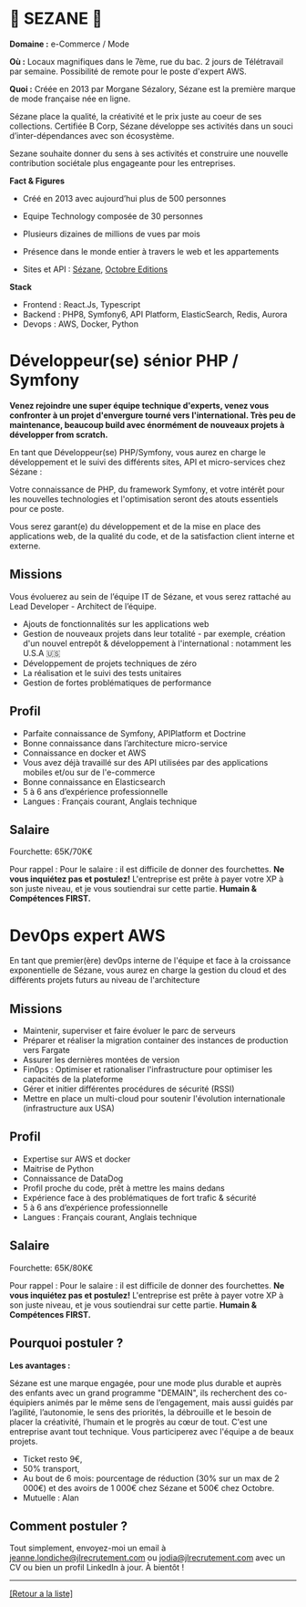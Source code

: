 # 👚 SEZANE 👚

**Domaine :** e-Commerce / Mode

**Où :** Locaux magnifiques dans le 7ème, rue du bac. 2 jours de Télétravail par semaine. Possibilité de remote pour le poste d'expert AWS.

**Quoi :** Créée en 2013 par Morgane Sézalory, Sézane est la première marque de mode française née en ligne.

Sézane place la qualité, la créativité et le prix juste au coeur de ses collections. Certifiée B Corp, Sézane développe ses activités dans un souci d’inter-dépendances avec son écosystème. 

Sezane souhaite donner du sens à ses activités et construire une nouvelle contribution sociétale plus engageante pour les entreprises.  

**Fact & Figures**

* Créé en 2013 avec aujourd’hui plus de 500 personnes
* Equipe Technology composée de 30 personnes
* Plusieurs dizaines de millions de vues par mois
* Présence dans le monde entier à travers le web et les appartements

* Sites et API : <a href="https://www.sezane.com/fr">Sézane</a>, <a href="https://www.octobre-editions.com/fr">Octobre Editions</a>

**Stack**

* Frontend : React.Js, Typescript
* Backend : PHP8, Symfony6, API Platform, ElasticSearch, Redis, Aurora
* Devops : AWS, Docker, Python


# Développeur(se) sénior PHP / Symfony 

**Venez rejoindre une super équipe technique d'experts, venez vous confronter à un projet d'envergure tourné vers l'international. Très peu de maintenance, beaucoup build avec énormément de nouveaux projets à développer from scratch.** 

En tant que Développeur(se) PHP/Symfony, vous aurez en charge le développement et le suivi des différents sites, API et micro-services chez Sézane :

Votre connaissance de PHP, du framework Symfony, et votre intérêt pour les nouvelles technologies et l'optimisation seront des atouts essentiels pour ce poste.

Vous serez garant(e) du développement et de la mise en place des applications web, de la qualité du code, et de la satisfaction client interne et externe.

## Missions

Vous évoluerez au sein de l’équipe IT de Sézane, et vous serez rattaché au Lead Developer - Architect de l’équipe.

* Ajouts de fonctionnalités sur les applications web
* Gestion de nouveaux projets dans leur totalité - par exemple, création d'un nouvel entrepôt & développement à l'international : notamment les U.S.A 🇺🇸
* Développement de projets techniques de zéro 
* La réalisation et le suivi des tests unitaires
* Gestion de fortes problématiques de performance

## Profil

* Parfaite connaissance de Symfony, APIPlatform et Doctrine
* Bonne connaissance dans l’architecture micro-service
* Connaissance en docker et AWS
* Vous avez déjà travaillé sur des API utilisées par des applications mobiles et/ou sur de l'e-commerce
* Bonne connaissance en Elasticsearch
* 5 à 6 ans d’expérience professionnelle
* Langues : Français courant, Anglais technique

## Salaire 

Fourchette: 65K/70K€ 

Pour rappel :  Pour le salaire : il est difficile de donner des fourchettes. **Ne vous inquiétez pas et postulez!** L'entreprise est prête à payer votre XP à son juste niveau, et je vous soutiendrai sur cette partie. **Humain & Compétences FIRST.**


# Dev0ps expert AWS

En tant que premier(ère) dev0ps interne de l'équipe et face à la croissance exponentielle de Sézane, vous aurez en charge la gestion du cloud et des différents projets futurs au niveau de l'architecture

## Missions

* Maintenir, superviser et faire évoluer le parc de serveurs
* Préparer et réaliser la migration container des instances de production vers Fargate
* Assurer les dernières montées de version
* Fin0ps : Optimiser et rationaliser l'infrastructure pour optimiser les capacités de la plateforme
* Gérer et initier différentes procédures de sécurité (RSSI)
* Mettre en place un multi-cloud pour soutenir l'évolution internationale (infrastructure aux USA)

## Profil

* Expertise sur AWS et docker 
* Maitrise de Python
* Connaissance de DataDog
* Profil proche du code, prêt à mettre les mains dedans
* Expérience face à des problématiques de fort trafic & sécurité
* 5 à 6 ans d’expérience professionnelle
* Langues : Français courant, Anglais technique

## Salaire 

Fourchette: 65K/80K€ 

Pour rappel :  Pour le salaire : il est difficile de donner des fourchettes. **Ne vous inquiétez pas et postulez!** L'entreprise est prête à payer votre XP à son juste niveau, et je vous soutiendrai sur cette partie. **Humain & Compétences FIRST.**


## Pourquoi postuler ?

**Les avantages :** 

Sézane est une marque engagée, pour une mode plus durable et auprès des enfants avec un grand programme "DEMAIN", ils recherchent des co-équipiers animés par le même sens de l’engagement, mais aussi guidés par l’agilité, l’autonomie, le sens des priorités, la débrouille et le besoin de placer la créativité, l’humain et le progrès au cœur de tout.
C'est une entreprise avant tout technique. Vous participerez avec l'équipe a de beaux projets.

* Ticket resto 9€, 
* 50% transport, 
* Au bout de 6 mois: pourcentage de réduction (30% sur un max de 2 000€) et des avoirs de 1 000€ chez Sézane et 500€ chez Octobre.
* Mutuelle : Alan



## Comment postuler ?

Tout simplement, envoyez-moi un email à jeanne.londiche@jlrecrutement.com ou jodia@jlrecrutement.com avec un CV ou bien un profil LinkedIn à jour. À bientôt ! 

----
<a href="https://github.com/jlondiche/job-board-php/blob/master/README.md">[Retour a la liste]</a>
